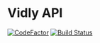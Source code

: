 # Vidly API

[![CodeFactor](https://www.codefactor.io/repository/github/sidsbrmnn/vidly-api-node/badge)](https://www.codefactor.io/repository/github/sidsbrmnn/vidly-api-node)
[![Build Status](https://travis-ci.com/sidsbrmnn/vidly-api-node.svg?branch=master)](https://travis-ci.com/sidsbrmnn/vidly-api-node)
